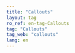 ```yaml
---
title: "Callouts"
layout: tag
ro_ref: en-tag-Callouts
tag: "Callouts"
tag_web: "callouts"
lang: en
---
```

